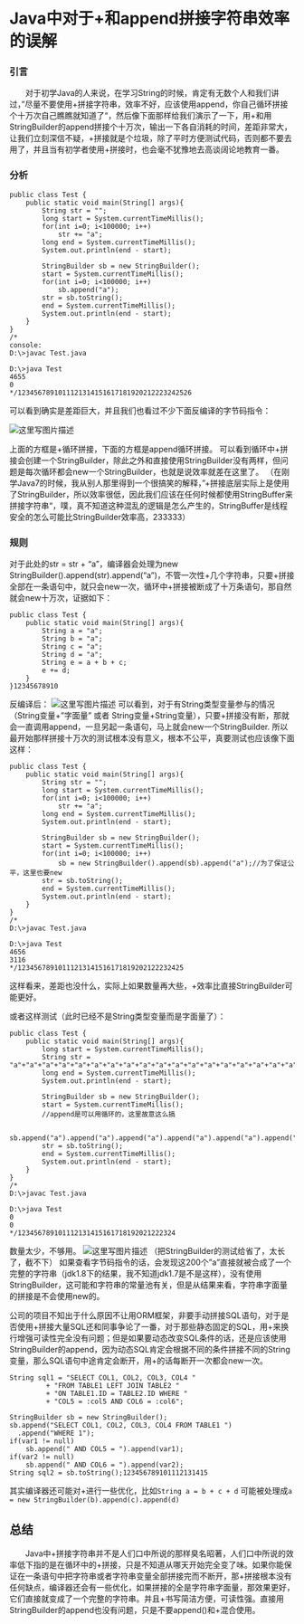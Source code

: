 # Java中对于+和append拼接字符串效率的误解

### 引言

　　对于初学Java的人来说，在学习String的时候，肯定有无数个人和我们讲过，”尽量不要使用+拼接字符串，效率不好，应该使用append，你自己循环拼接个十万次自己瞧瞧就知道了“，然后像下面那样给我们演示了一下，用+和用StringBuilder的append拼接个十万次，输出一下各自消耗的时间，差距非常大，让我们立刻深信不疑，+拼接就是个垃圾，除了平时方便测试代码，否则都不要去用了，并且当有初学者使用+拼接时，也会毫不犹豫地去高谈阔论地教育一番。

### 分析

```
public class Test {
    public static void main(String[] args){
        String str = "";
        long start = System.currentTimeMillis();
        for(int i=0; i<100000; i++)
            str += "a";
        long end = System.currentTimeMillis();
        System.out.println(end - start);

        StringBuilder sb = new StringBuilder();
        start = System.currentTimeMillis();
        for(int i=0; i<100000; i++)
            sb.append("a");
        str = sb.toString();
        end = System.currentTimeMillis();   
        System.out.println(end - start);
    }
}
/*
console:
D:\>javac Test.java

D:\>java Test
4655
0
*/1234567891011121314151617181920212223242526
```

可以看到确实是差距巨大，并且我们也看过不少下面反编译的字节码指令：

![这里写图片描述](https://img-blog.csdn.net/20171122165753319?watermark/2/text/aHR0cDovL2Jsb2cuY3Nkbi5uZXQvbTBfMzc1ODkzMjc=/font/5a6L5L2T/fontsize/400/fill/I0JBQkFCMA==/dissolve/70/gravity/SouthEast)

上面的方框是+循环拼接，下面的方框是append循环拼接。
可以看到循环中+拼接会创建一个StringBuilder，除此之外和直接使用StringBuilder没有两样，但问题是每次循环都会new一个StringBuilder，也就是说效率就差在这里了。
（在刚学Java7的时候，我从别人那里得到一个很搞笑的解释，”+拼接底层实际上是使用了StringBuilder，所以效率很低，因此我们应该在任何时候都使用StringBuffer来拼接字符串“，噗，真不知道这种混乱的逻辑是怎么产生的，StringBuffer是线程安全的怎么可能比StringBuilder效率高，233333）

### 规则

对于此处的str = str + “a”，编译器会处理为new StringBuilder().append(str).append(“a”)，不管一次性+几个字符串，只要+拼接全部在一条语句中，就只会new一次，循环中+拼接被断成了十万条语句，那自然就会new十万次，证据如下：

```
public class Test {
    public static void main(String[] args){
        String a = "a";
        String b = "a";
        String c = "a";
        String d = "a";
        String e = a + b + c;
        e += d;
    }
}12345678910
```

反编译后：
![这里写图片描述](https://img-blog.csdn.net/20171122195304877?watermark/2/text/aHR0cDovL2Jsb2cuY3Nkbi5uZXQvbTBfMzc1ODkzMjc=/font/5a6L5L2T/fontsize/400/fill/I0JBQkFCMA==/dissolve/70/gravity/SouthEast)
可以看到，对于有String类型变量参与的情况（String变量+”字面量” 或者 String变量+String变量），只要+拼接没有断，那就会一直调用append，一旦另起一条语句，马上就会new一个StringBuilder.
所以最开始那样拼接十万次的测试根本没有意义，根本不公平，真要测试也应该像下面这样：

```
public class Test {
    public static void main(String[] args){
        String str = "";
        long start = System.currentTimeMillis();
        for(int i=0; i<100000; i++)
            str += "a";
        long end = System.currentTimeMillis();
        System.out.println(end - start);

        StringBuilder sb = new StringBuilder();
        start = System.currentTimeMillis();
        for(int i=0; i<100000; i++)
            sb = new StringBuilder().append(sb).append("a");//为了保证公平，这里也要new
        str = sb.toString();
        end = System.currentTimeMillis();   
        System.out.println(end - start);
    }
}
/*
D:\>javac Test.java

D:\>java Test
4656
3116
*/12345678910111213141516171819202122232425
```

这样看来，差距也没什么，实际上如果数量再大些，+效率比直接StringBuilder可能更好。

或者这样测试（此时已经不是String类型变量而是字面量了）：

```
public class Test {
    public static void main(String[] args){
        long start = System.currentTimeMillis();
        String str = "a"+"a"+"a"+"a"+"a"+"a"+"a"+"a"+"a"+"a"+"a"+"a"+"a"+"a"+"a"+"a"+"a"+"a"+"a"+"a"+"a"+"a"+"a"+"a"+"a"+"a"+"a"+"a"+"a"+"a"+"a"+"a"+"a"+"a"+"a"+"a"+"a"+"a"+"a"+"a"+"a"+"a"+"a"+"a"+"a"+"a"+"a"+"a"+"a"+"a"+"a"+"a"+"a"+"a"+"a"+"a"+"a"+"a"+"a"+"a"+"a"+"a"+"a"+"a"+"a"+"a"+"a"+"a"+"a"+"a"+"a"+"a"+"a"+"a"+"a"+"a"+"a"+"a"+"a"+"a"+"a"+"a"+"a"+"a"+"a"+"a"+"a"+"a"+"a"+"a"+"a"+"a"+"a"+"a"+"a"+"a"+"a"+"a"+"a"+"a"+"a"+"a"+"a"+"a"+"a"+"a"+"a"+"a"+"a"+"a"+"a"+"a"+"a"+"a"+"a"+"a"+"a"+"a"+"a"+"a"+"a"+"a"+"a"+"a"+"a"+"a"+"a"+"a"+"a"+"a"+"a"+"a"+"a"+"a"+"a"+"a"+"a"+"a"+"a"+"a"+"a"+"a"+"a"+"a"+"a"+"a"+"a"+"a"+"a"+"a"+"a"+"a"+"a"+"a"+"a"+"a"+"a"+"a"+"a"+"a"+"a"+"a"+"a"+"a"+"a"+"a"+"a"+"a"+"a"+"a"+"a"+"a"+"a"+"a"+"a"+"a"+"a"+"a"+"a"+"a"+"a"+"a"+"a"+"a"+"a"+"a"+"a"+"a"+"a"+"a"+"a"+"a"+"a"+"a"+"a"+"a"+"a"+"a"+"a"+"a";
        long end = System.currentTimeMillis();  
        System.out.println(end - start);

        StringBuilder sb = new StringBuilder();
        start = System.currentTimeMillis();
        //append是可以用循环的，这里故意这么搞     

        sb.append("a").append("a").append("a").append("a").append("a").append("a").append("a").append("a").append("a").append("a").append("a").append("a").append("a").append("a").append("a").append("a").append("a").append("a").append("a").append("a").append("a").append("a").append("a").append("a").append("a").append("a").append("a").append("a").append("a").append("a").append("a").append("a").append("a").append("a").append("a").append("a").append("a").append("a").append("a").append("a").append("a").append("a").append("a").append("a").append("a").append("a").append("a").append("a").append("a").append("a").append("a").append("a").append("a").append("a").append("a").append("a").append("a").append("a").append("a").append("a").append("a").append("a").append("a").append("a").append("a").append("a").append("a").append("a").append("a").append("a").append("a").append("a").append("a").append("a").append("a").append("a").append("a").append("a").append("a").append("a").append("a").append("a").append("a").append("a").append("a").append("a").append("a").append("a").append("a").append("a").append("a").append("a").append("a").append("a").append("a").append("a").append("a").append("a").append("a").append("a").append("a").append("a").append("a").append("a").append("a").append("a").append("a").append("a").append("a").append("a").append("a").append("a").append("a").append("a").append("a").append("a").append("a").append("a").append("a").append("a").append("a").append("a").append("a").append("a").append("a").append("a").append("a").append("a").append("a").append("a").append("a").append("a").append("a").append("a").append("a").append("a").append("a").append("a").append("a").append("a").append("a").append("a").append("a").append("a").append("a").append("a").append("a").append("a").append("a").append("a").append("a").append("a").append("a").append("a").append("a").append("a").append("a").append("a").append("a").append("a").append("a").append("a").append("a").append("a").append("a").append("a").append("a").append("a").append("a").append("a").append("a").append("a").append("a").append("a").append("a").append("a").append("a").append("a").append("a").append("a").append("a").append("a").append("a").append("a").append("a").append("a").append("a").append("a").append("a").append("a").append("a").append("a").append("a").append("a").append("a").append("a");
        str = sb.toString();
        end = System.currentTimeMillis();   
        System.out.println(end - start);
    }
}
/*
D:\>javac Test.java

D:\>java Test
0
0
*/123456789101112131415161718192021222324
```

数量太少，不够用。
![这里写图片描述](https://img-blog.csdn.net/20171122204153118?watermark/2/text/aHR0cDovL2Jsb2cuY3Nkbi5uZXQvbTBfMzc1ODkzMjc=/font/5a6L5L2T/fontsize/400/fill/I0JBQkFCMA==/dissolve/70/gravity/SouthEast)
（把StringBuilder的测试给省了，太长了，截不下）
如果查看字节码指令的话，会发现这200个”a”直接就被合成了一个完整的字符串（jdk1.8下的结果，我不知道jdk1.7是不是这样），没有使用StringBuilder，这可能和字符串的常量池有关，但是从结果来看，字符串字面量的拼接是不会使用new的。

公司的项目不知出于什么原因不让用ORM框架，非要手动拼接SQL语句，对于是否使用+拼接大量SQL还和同事争论了一番，对于那些静态固定的SQL，用+来换行增强可读性完全没有问题；但是如果要动态改变SQL条件的话，还是应该使用StringBuilder的append，因为动态SQL肯定会根据不同的条件拼接不同的String变量，那么SQL语句中途肯定会断开，用+的话每断开一次都会new一次。

```
String sql1 = "SELECT COL1, COL2, COL3, COL4 "
         + "FROM TABLE1 LEFT JOIN TABLE2 "
         + "ON TABLE1.ID = TABLE2.ID WHERE "
         + "COL5 = :col5 AND COL6 = :col6";

StringBuilder sb = new StringBuilder();
sb.append("SELECT COL1, COL2, COL3, COL4 FROM TABLE1 ")
  .append("WHERE 1");
if(var1 != null)
    sb.append(" AND COL5 = ").append(var1);
if(var2 != null)
    sb.append(" AND COL6 = ").append(var2);
String sql2 = sb.toString();123456789101112131415
```

其实编译器还可能对+进行一些优化，比如`String a = b + c + d` 可能被处理成`a = new StringBuilder(b).append(c).append(d)`

## 总结

　　Java中+拼接字符串并不是人们口中所说的那样臭名昭著，人们口中所说的效率低下指的是在循环中的+拼接，只是不知道从哪天开始完全变了味。如果你能保证在一条语句中把字符串或者字符串变量全部拼接完而不断开，那+拼接根本没有任何缺点，编译器还会有一些优化，如果拼接的全是字符串字面量，那效果更好，它们直接就变成了一个完整的字符串。并且+书写简洁方便，可读性强。直接用StringBuilder的append也没有问题，只是不要append()和+混合使用。